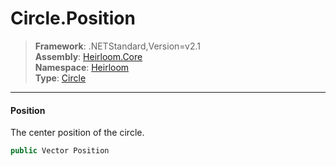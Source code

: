 # Circle.Position

> **Framework**: .NETStandard,Version=v2.1  
> **Assembly**: [Heirloom.Core][0]  
> **Namespace**: [Heirloom][0]  
> **Type**: [Circle][1]  

--------------------------------------------------------------------------------

#### Position

The center position of the circle.

```cs
public Vector Position
```

[0]: ../Heirloom.Core.md
[1]: Heirloom.Circle.md
